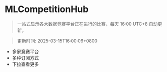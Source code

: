 # MLCompetitionHub

> 一站式显示各大数据竞赛平台正在进行的比赛，每天 16:00 UTC+8 自动更新。
  
> 更新时间: 2025-03-15T16:00:06+0800 

* 多家竞赛平台
* 多种订阅方式
* 下拉查看更多